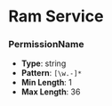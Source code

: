 # Ram Service

### PermissionName
- **Type**: string
- **Pattern**: `[\w.-]*`
- **Min Length**: 1
- **Max Length**: 36


